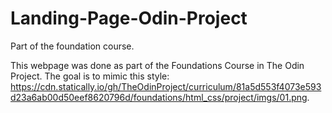 # Landing-Page-Odin-Project
Part of the foundation course.

This webpage was done as part of the Foundations Course in The Odin Project.
The goal is to mimic this style: https://cdn.statically.io/gh/TheOdinProject/curriculum/81a5d553f4073e593d23a6ab00d50eef8620796d/foundations/html_css/project/imgs/01.png.
